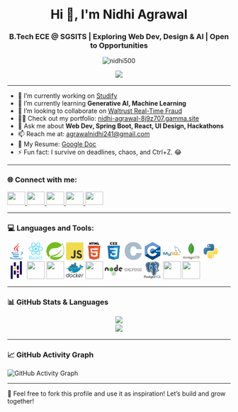 <h1 align="center">Hi 👋, I'm Nidhi Agrawal</h1>
<h3 align="center">B.Tech ECE @ SGSITS | Exploring Web Dev, Design & AI | Open to Opportunities</h3>

<p align="center">
  <img src="https://komarev.com/ghpvc/?username=nidhi500&label=Profile%20views&color=0e75b6&style=flat" alt="nidhi500" />
</p>

<p align="center">
  <img src="https://github-profile-trophy.vercel.app/?username=nidhi500&theme=onedark&no-frame=true&column=7" />
</p>

---

- 🔭 I’m currently working on [Studify](https://github.com/nidhi500/Student-Study-Portal)
- 🌱 I’m currently learning **Generative AI, Machine Learning**
- 👯 I’m looking to collaborate on [Waltrust Real-Time Fraud](https://github.com/nidhi500/waltrust-real-time-fraud)
- 👨‍💻 Check out my portfolio: [nidhi-agrawal-8j9z707.gamma.site](https://nidhi-agrawal-8j9z707.gamma.site/)
- 💬 Ask me about **Web Dev, Spring Boot, React, UI Design, Hackathons**
- 📫 Reach me at: agrawalnidhi241@gmail.com
- 📄 My Resume: [Google Doc](https://docs.google.com/document/d/15Zaz-heAXGzRByBmmH7J7mytCzoPqomruFhGO01aPV8/edit?tab=t.0)
- ⚡ Fun fact: I survive on deadlines, chaos, and Ctrl+Z. 😂

---

### 🌐 Connect with me:

<p align="left">
  <a href="https://twitter.com/nidhiag87608891" target="_blank">
    <img src="https://raw.githubusercontent.com/rahuldkjain/github-profile-readme-generator/master/src/images/icons/Social/twitter.svg" height="30" width="40" />
  </a>
  <a href="https://www.linkedin.com/in/nidhi-agrawal-a91803280" target="_blank">
    <img src="https://raw.githubusercontent.com/rahuldkjain/github-profile-readme-generator/master/src/images/icons/Social/linked-in-alt.svg" height="30" width="40" />
  </a>
  <a href="https://www.instagram.com/nidhii_500/" target="_blank">
    <img src="https://raw.githubusercontent.com/rahuldkjain/github-profile-readme-generator/master/src/images/icons/Social/instagram.svg" height="30" width="40" />
  </a>
  <a href="https://www.hackerrank.com/agrawalnidhi241" target="_blank">
    <img src="https://raw.githubusercontent.com/rahuldkjain/github-profile-readme-generator/master/src/images/icons/Social/hackerrank.svg" height="30" width="40" />
  </a>
  <a href="https://leetcode.com/nidhii_500/" target="_blank">
    <img src="https://raw.githubusercontent.com/rahuldkjain/github-profile-readme-generator/master/src/images/icons/Social/leet-code.svg" height="30" width="40" />
  </a>
</p>

---

### 💻 Languages and Tools:

<p align="left">
  <img src="https://raw.githubusercontent.com/devicons/devicon/master/icons/java/java-original.svg" width="40" height="40"/>
  <img src="https://raw.githubusercontent.com/devicons/devicon/master/icons/react/react-original-wordmark.svg" width="40" height="40"/>
  <img src="https://raw.githubusercontent.com/devicons/devicon/master/icons/spring/spring-original.svg" width="40" height="40"/>
  <img src="https://raw.githubusercontent.com/devicons/devicon/master/icons/javascript/javascript-original.svg" width="40" height="40"/>
  <img src="https://raw.githubusercontent.com/devicons/devicon/master/icons/html5/html5-original-wordmark.svg" width="40" height="40"/>
  <img src="https://raw.githubusercontent.com/devicons/devicon/master/icons/css3/css3-original-wordmark.svg" width="40" height="40"/>
  <img src="https://raw.githubusercontent.com/devicons/devicon/master/icons/c/c-original.svg" width="40" height="40"/>
  <img src="https://raw.githubusercontent.com/devicons/devicon/master/icons/cplusplus/cplusplus-original.svg" width="40" height="40"/>
  <img src="https://raw.githubusercontent.com/devicons/devicon/master/icons/mysql/mysql-original-wordmark.svg" width="40" height="40"/>
  <img src="https://raw.githubusercontent.com/devicons/devicon/master/icons/mongodb/mongodb-original-wordmark.svg" width="40" height="40"/>
  <img src="https://raw.githubusercontent.com/devicons/devicon/master/icons/python/python-original.svg" width="40" height="40"/>
  <img src="https://raw.githubusercontent.com/devicons/devicon/master/icons/pandas/pandas-original.svg" width="40" height="40"/>
  <img src="https://upload.wikimedia.org/wikipedia/commons/0/05/Scikit_learn_logo_small.svg" width="40" height="40"/>
  <img src="https://www.vectorlogo.zone/logos/tensorflow/tensorflow-icon.svg" width="40" height="40"/>
  <img src="https://raw.githubusercontent.com/devicons/devicon/master/icons/docker/docker-original-wordmark.svg" width="40" height="40"/>
  <img src="https://www.vectorlogo.zone/logos/figma/figma-icon.svg" width="40" height="40"/>
  <img src="https://raw.githubusercontent.com/devicons/devicon/master/icons/nodejs/nodejs-original-wordmark.svg" width="40" height="40"/>
  <img src="https://raw.githubusercontent.com/devicons/devicon/master/icons/express/express-original-wordmark.svg" width="40" height="40"/>
  <img src="https://raw.githubusercontent.com/devicons/devicon/master/icons/postgresql/postgresql-original-wordmark.svg" width="40" height="40"/>
  <img src="https://www.vectorlogo.zone/logos/getpostman/getpostman-icon.svg" width="40" height="40"/>
  <img src="https://www.chartjs.org/media/logo-title.svg" width="40" height="40"/>
</p>

---

### 📊 GitHub Stats & Languages

<p align="center">
  <img src="https://github-readme-stats.vercel.app/api/top-langs/?username=nidhi500&layout=compact&theme=radical" />
  <br />
  <img src="https://github-readme-stats.vercel.app/api?username=nidhi500&show_icons=true&theme=radical" />
</p>

---

### 📈 GitHub Activity Graph

![GitHub Activity Graph](https://github-readme-activity-graph.vercel.app/graph?username=nidhi500&theme=tokyo-night)

---

🙌 Feel free to fork this profile and use it as inspiration! Let’s build and grow together!

